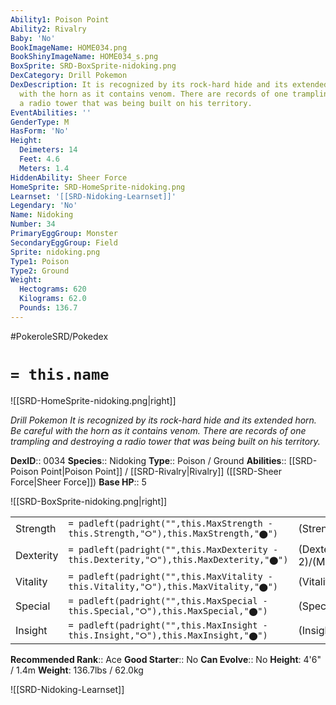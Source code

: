 ```yaml
---
Ability1: Poison Point
Ability2: Rivalry
Baby: 'No'
BookImageName: HOME034.png
BookShinyImageName: HOME034_s.png
BoxSprite: SRD-BoxSprite-nidoking.png
DexCategory: Drill Pokemon
DexDescription: It is recognized by its rock-hard hide and its extended horn. Be careful
  with the horn as it contains venom. There are records of one trampling and destroying
  a radio tower that was being built on his territory.
EventAbilities: ''
GenderType: M
HasForm: 'No'
Height:
  Deimeters: 14
  Feet: 4.6
  Meters: 1.4
HiddenAbility: Sheer Force
HomeSprite: SRD-HomeSprite-nidoking.png
Learnset: '[[SRD-Nidoking-Learnset]]'
Legendary: 'No'
Name: Nidoking
Number: 34
PrimaryEggGroup: Monster
SecondaryEggGroup: Field
Sprite: nidoking.png
Type1: Poison
Type2: Ground
Weight:
  Hectograms: 620
  Kilograms: 62.0
  Pounds: 136.7
---
```


#PokeroleSRD/Pokedex

# `= this.name`

![[SRD-HomeSprite-nidoking.png|right]]

*Drill Pokemon*
*It is recognized by its rock-hard hide and its extended horn. Be careful with the horn as it contains venom. There are records of one trampling and destroying a radio tower that was being built on his territory.*

**DexID**:: 0034
**Species**:: Nidoking
**Type**:: Poison / Ground
**Abilities**:: [[SRD-Poison Point|Poison Point]] / [[SRD-Rivalry|Rivalry]] ([[SRD-Sheer Force|Sheer Force]])
**Base HP**:: 5

![[SRD-BoxSprite-nidoking.png|right]]

|           |                                                                                        |                                          |
| --------- | -------------------------------------------------------------------------------------- | ---------------------------------------- |
| Strength  | `= padleft(padright("",this.MaxStrength - this.Strength,"⭘"),this.MaxStrength,"⬤")`    | (Strength::3)/(MaxStrength::6)   |
| Dexterity | `= padleft(padright("",this.MaxDexterity - this.Dexterity,"⭘"),this.MaxDexterity,"⬤")` | (Dexterity:: 2)/(MaxDexterity::5) |
| Vitality  | `= padleft(padright("",this.MaxVitality - this.Vitality,"⭘"),this.MaxVitality,"⬤")`    | (Vitality::2)/(MaxVitality::5)   |
| Special   | `= padleft(padright("",this.MaxSpecial - this.Special,"⭘"),this.MaxSpecial,"⬤")`       | (Special::2)/(MaxSpecial::5)     |
| Insight   | `= padleft(padright("",this.MaxInsight - this.Insight,"⭘"),this.MaxInsight,"⬤")`       | (Insight::2)/(MaxInsight::5)     |

**Recommended Rank**:: Ace
**Good Starter**:: No
**Can Evolve**:: No
**Height**: 4'6" / 1.4m
**Weight**: 136.7lbs / 62.0kg

![[SRD-Nidoking-Learnset]]